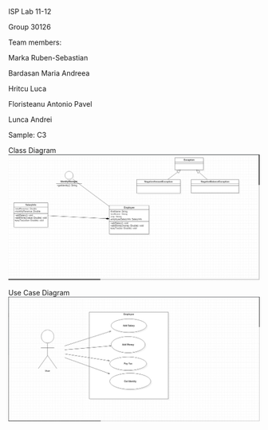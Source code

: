 ISP Lab 11-12

Group 30126

Team members:

Marka Ruben-Sebastian

Bardasan Maria Andreea

Hritcu Luca

Floristeanu Antonio Pavel

Lunca Andrei

Sample:
C3

Class Diagram
![Class Diagram](docs/ClassDiagram.jpg)

Use Case Diagram
![Use Case Diagram](docs/UseCaseDiagram.jpg)